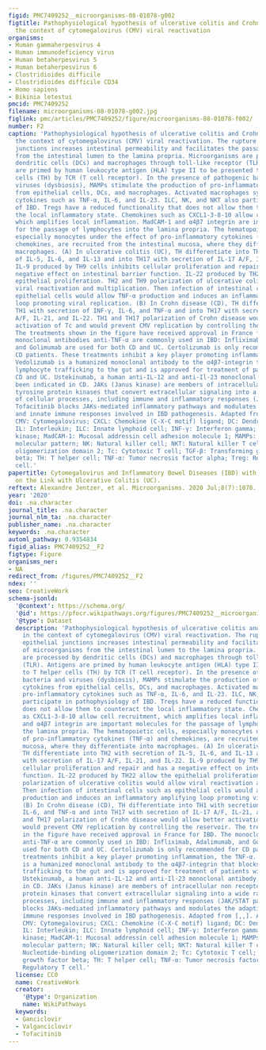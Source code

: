 ```yaml
---
figid: PMC7409252__microorganisms-08-01078-g002
figtitle: Pathophysiological hypothesis of ulcerative colitis and Crohn disease in
  the context of cytomegalovirus (CMV) viral reactivation
organisms:
- Human gammaherpesvirus 4
- Human immunodeficiency virus
- Human betaherpesvirus 5
- Human betaherpesvirus 6
- Clostridioides difficile
- Clostridioides difficile CD34
- Homo sapiens
- Bikinia letestui
pmcid: PMC7409252
filename: microorganisms-08-01078-g002.jpg
figlink: pmc/articles/PMC7409252/figure/microorganisms-08-01078-f002/
number: F2
caption: 'Pathophysiological hypothesis of ulcerative colitis and Crohn disease in
  the context of cytomegalovirus (CMV) viral reactivation. The rupture of the epithelial
  junctions increases intestinal permeability and facilitates the passage of microorganisms
  from the intestinal lumen to the lamina propria. Microorganisms are processed by
  dendritic cells (DCs) and macrophages through toll-like receptor (TLR). Antigens
  are primed by human leukocyte antigen (HLA) type II to be presented to T helper
  cells (TH) by TCR (T cell receptor). In the presence of pathogenic bacteria and
  viruses (dysbiosis), MAMPs stimulate the production of pro-inflammatory cytokines
  from epithelial cells, DCs, and macrophages. Activated macrophages synthesize pro-inflammatory
  cytokines such as TNF-α, IL-6, and IL-23. ILC, NK, and NKT also participate in pathophysiology
  of IBD. Tregs have a reduced functionality that does not allow them to counteract
  the local inflammatory state. Chemokines such as CXCL1-3-8-10 allow cell recruitment,
  which amplifies local inflammation. MadCAM-1 and α4β7 integrin are important molecules
  for the passage of lymphocytes into the lamina propria. The hematopoietic cells,
  especially monocytes under the effect of pro-inflammatory cytokines (TNF-α) and
  chemokines, are recruited from the intestinal mucosa, where they differentiate into
  macrophages. (A) In ulcerative colitis (UC), TH differentiate into TH2 with secretion
  of IL-5, IL-6, and IL-13 and into TH17 with secretion of IL-17 A/F, IL-21, and IL-22.
  IL-9 produced by TH9 cells inhibits cellular proliferation and repair and has a
  negative effect on intestinal barrier function. IL-22 produced by TH22 allow the
  epithelial proliferation. TH2 and TH9 polarization of ulcerative colitis would allow
  viral reactivation and multiplication. Then infection of intestinal cells such as
  epithelial cells would allow TNF-α production and induces an inflammatory amplifying
  loop promoting viral replication. (B) In Crohn disease (CD), TH differentiate into
  TH1 with secretion of INF-γ, IL-6, and TNF-α and into TH17 with secretion of IL-17
  A/F, IL-21, and IL-22. TH1 and TH17 polarization of Crohn disease would allow better
  activation of Tc and would prevent CMV replication by controlling the reservoir.
  The treatments shown in the figure have received approval in France for IBD. The
  monoclonal antibodies anti-TNF-α are commonly used in IBD: Infliximab, Adalimumab,
  and Golimumab are used for both CD and UC. Certolizumab is only recommended for
  CD patients. These treatments inhibit a key player promoting inflammation, the TNF-α.
  Vedolizumab is a humanized monoclonal antibody to the α4β7-integrin that blocks
  lymphocyte trafficking to the gut and is approved for treatment of patients with
  CD and UC. Ustekinumab, a human anti-IL-12 and anti-Il-23 monoclonal antibody, has
  been indicated in CD. JAKs (Janus kinase) are members of intracellular non receptor
  tyrosine protein kinases that convert extracellular signaling into a wide range
  of cellular processes, including immune and inflammatory responses (JAK/STAT pathway).
  Tofacitinib blocks JAKs-mediated inflammatory pathways and modulates the adaptive
  and innate immune responses involved in IBD pathogenesis. Adapted from [,,]. Abbreviations:
  CMV: Cytomegalovirus; CXCL: Chemokine (C-X-C motif) ligand; DC: Dendritic cell;
  IL: Interleukin; ILC: Innate lymphoid cell; INF-γ: Interferon gamma; JAK: Janus
  kinase; MadCAM-1: Mucosal addressin cell adhesion molecule 1; MAMPs: Microbe-associated
  molecular pattern; NK: Natural killer cell; NKT: Natural killer T cell; NOD2: Nucleotide-binding
  oligomerization domain 2; Tc: Cytotoxic T cell; TGF-β: Transforming growth factor
  beta; TH: T helper cell; TNF-α: Tumor necrosis factor alpha; Treg: Regulatory T
  cell.'
papertitle: Cytomegalovirus and Inflammatory Bowel Diseases (IBD) with a Special Focus
  on the Link with Ulcerative Colitis (UC).
reftext: Alexandre Jentzer, et al. Microorganisms. 2020 Jul;8(7):1078.
year: '2020'
doi: .na.character
journal_title: .na.character
journal_nlm_ta: .na.character
publisher_name: .na.character
keywords: .na.character
automl_pathway: 0.9354834
figid_alias: PMC7409252__F2
figtype: Figure
organisms_ner:
- NA
redirect_from: /figures/PMC7409252__F2
ndex: ''
seo: CreativeWork
schema-jsonld:
  '@context': https://schema.org/
  '@id': https://pfocr.wikipathways.org/figures/PMC7409252__microorganisms-08-01078-g002.html
  '@type': Dataset
  description: 'Pathophysiological hypothesis of ulcerative colitis and Crohn disease
    in the context of cytomegalovirus (CMV) viral reactivation. The rupture of the
    epithelial junctions increases intestinal permeability and facilitates the passage
    of microorganisms from the intestinal lumen to the lamina propria. Microorganisms
    are processed by dendritic cells (DCs) and macrophages through toll-like receptor
    (TLR). Antigens are primed by human leukocyte antigen (HLA) type II to be presented
    to T helper cells (TH) by TCR (T cell receptor). In the presence of pathogenic
    bacteria and viruses (dysbiosis), MAMPs stimulate the production of pro-inflammatory
    cytokines from epithelial cells, DCs, and macrophages. Activated macrophages synthesize
    pro-inflammatory cytokines such as TNF-α, IL-6, and IL-23. ILC, NK, and NKT also
    participate in pathophysiology of IBD. Tregs have a reduced functionality that
    does not allow them to counteract the local inflammatory state. Chemokines such
    as CXCL1-3-8-10 allow cell recruitment, which amplifies local inflammation. MadCAM-1
    and α4β7 integrin are important molecules for the passage of lymphocytes into
    the lamina propria. The hematopoietic cells, especially monocytes under the effect
    of pro-inflammatory cytokines (TNF-α) and chemokines, are recruited from the intestinal
    mucosa, where they differentiate into macrophages. (A) In ulcerative colitis (UC),
    TH differentiate into TH2 with secretion of IL-5, IL-6, and IL-13 and into TH17
    with secretion of IL-17 A/F, IL-21, and IL-22. IL-9 produced by TH9 cells inhibits
    cellular proliferation and repair and has a negative effect on intestinal barrier
    function. IL-22 produced by TH22 allow the epithelial proliferation. TH2 and TH9
    polarization of ulcerative colitis would allow viral reactivation and multiplication.
    Then infection of intestinal cells such as epithelial cells would allow TNF-α
    production and induces an inflammatory amplifying loop promoting viral replication.
    (B) In Crohn disease (CD), TH differentiate into TH1 with secretion of INF-γ,
    IL-6, and TNF-α and into TH17 with secretion of IL-17 A/F, IL-21, and IL-22. TH1
    and TH17 polarization of Crohn disease would allow better activation of Tc and
    would prevent CMV replication by controlling the reservoir. The treatments shown
    in the figure have received approval in France for IBD. The monoclonal antibodies
    anti-TNF-α are commonly used in IBD: Infliximab, Adalimumab, and Golimumab are
    used for both CD and UC. Certolizumab is only recommended for CD patients. These
    treatments inhibit a key player promoting inflammation, the TNF-α. Vedolizumab
    is a humanized monoclonal antibody to the α4β7-integrin that blocks lymphocyte
    trafficking to the gut and is approved for treatment of patients with CD and UC.
    Ustekinumab, a human anti-IL-12 and anti-Il-23 monoclonal antibody, has been indicated
    in CD. JAKs (Janus kinase) are members of intracellular non receptor tyrosine
    protein kinases that convert extracellular signaling into a wide range of cellular
    processes, including immune and inflammatory responses (JAK/STAT pathway). Tofacitinib
    blocks JAKs-mediated inflammatory pathways and modulates the adaptive and innate
    immune responses involved in IBD pathogenesis. Adapted from [,,]. Abbreviations:
    CMV: Cytomegalovirus; CXCL: Chemokine (C-X-C motif) ligand; DC: Dendritic cell;
    IL: Interleukin; ILC: Innate lymphoid cell; INF-γ: Interferon gamma; JAK: Janus
    kinase; MadCAM-1: Mucosal addressin cell adhesion molecule 1; MAMPs: Microbe-associated
    molecular pattern; NK: Natural killer cell; NKT: Natural killer T cell; NOD2:
    Nucleotide-binding oligomerization domain 2; Tc: Cytotoxic T cell; TGF-β: Transforming
    growth factor beta; TH: T helper cell; TNF-α: Tumor necrosis factor alpha; Treg:
    Regulatory T cell.'
  license: CC0
  name: CreativeWork
  creator:
    '@type': Organization
    name: WikiPathways
  keywords:
  - Ganciclovir
  - Valganciclovir
  - Tofacitinib
---
```

